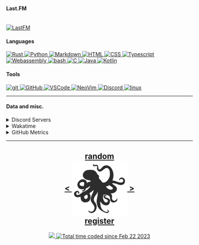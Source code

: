 <!---
h4rldev/h4rldev is a ✨ special ✨ repository because its `README.md` (this file) appears on your GitHub profile.
You can click the Preview link to take a look at your changes.
--->

<h4> Last.FM </h4>
    <br>
<a href="https://www.last.fm/user/h4rl3h">
    <img src="https://lastfm-recently-played.vercel.app/api?user=h4rl3h&count=1" alt="LastFM" />
</a>

<h4>Languages </h4>
<a href="https://www.rust-lang.org" target="_blank">
    <img src="https://skillicons.dev/icons?i=rust" alt="Rust" />
</a>
<a href="https://www.python.org" target="_blank">
    <img src="https://skillicons.dev/icons?i=py" alt="Python" />
</a>
<a href="https://en.wikipedia.org/wiki/Markdown" target="_blank">
    <img src="https://skillicons.dev/icons?i=md" alt="Markdown" />
</a>
<a href="https://developer.mozilla.org/en-US/docs/Web/HTML" target="_blank">
    <img src="https://skillicons.dev/icons?i=html" alt="HTML" />
</a>
<a href="https://developer.mozilla.org/en-US/docs/Web/CSS" target="_blank">
    <img src="https://skillicons.dev/icons?i=css" alt="CSS" />
</a>
<a href="https://www.typescriptlang.org" target="_blank">
    <img src="https://skillicons.dev/icons?i=ts" alt="Typescript" />
</a>
<a href="https://developer.mozilla.org/en-US/docs/WebAssembly" target="_blank">
    <img src="https://skillicons.dev/icons?i=wasm" alt="Webassembly" />
</a>
<a href="https://en.wikipedia.org/wiki/Bash_(Unix_shell)" target="_blank">
    <img src="https://skillicons.dev/icons?i=bash" alt="bash" />
</a>
<a href="https://en.wikipedia.org/wiki/C_(programming_language)" target="_blank">
    <img src="https://skillicons.dev/icons?i=c" alt="C" />
</a>
<a href="https://java.com" target="_blank">
    <img src="https://skillicons.dev/icons?i=java" alt="Java" />
</a>
<a href="https://kotlinlang.org" target="_blank">
    <img src="https://skillicons.dev/icons?i=kotlin" alt="Kotlin" />
</a>

<h4> Tools </h4>
<a href="https://git-scm.com" target="_blank">
    <img src="https://skillicons.dev/icons?i=git" alt="git" />
</a>
<a href="https://github.com/h4rldev" target="_blank">
    <img src="https://skillicons.dev/icons?i=github" alt="GitHub" />
</a>
<a href="https://github.com/microsoft/vscode" target="_blank">
    <img src="https://skillicons.dev/icons?i=vscode" alt="VSCode" />
</a>
<a href="https://neovim.io" target="_blank">
    <img src="https://skillicons.dev/icons?i=neovim" alt="NeoVim" />
</a>
<a href="https://discord.com/users/275689969601871882" target="_blank">
    <img src="https://skillicons.dev/icons?i=discord" alt="Discord" />
</a>
<a href="https://www.linuxfoundation.org" target="_blank">
    <img src="https://skillicons.dev/icons?i=linux" alt="linux" />
</a>
<hr>

<h4>Data and misc.</h4>
<details>
    <summary>Discord Servers</summary>
    <ul>
        <li>
            The Nagai Project Discord Server, the place to discuss the Nagai project and its related projects, Nagai is a Linux distribution that aims to be a lightweight, fast, and secure desktop environment, with it's own desktop environment. <br/ >
            <a href="https://discord.gg/je4RAnC9MF" target="_blank">
                Join the Nagai Project Discord Server here!
            </a>
        </li>
    </ul>
</details>
<details>
    <summary>Wakatime</summary>

<!--START_SECTION:waka-->

```txt
From: 21 February 2023 - To: 14 October 2025

Total Time: 927 hrs 48 mins

Rust                 261 hrs 42 mins >>>>>>>==================   27.40 %
C                    189 hrs 50 mins >>>>>====================   19.88 %
Svelte               77 hrs 22 mins  >>=======================   08.10 %
Nix                  74 hrs 8 mins   >>=======================   07.76 %
Bash                 53 hrs 30 mins  >========================   05.60 %
HTML                 31 hrs 26 mins  >========================   03.29 %
Other                27 hrs 16 mins  >========================   02.86 %
Markdown             26 hrs 42 mins  >========================   02.80 %
Python               22 hrs 22 mins  >========================   02.34 %
CSS                  22 hrs 13 mins  >========================   02.33 %
Astro                16 hrs 26 mins  =========================   01.72 %
TOML                 14 hrs 53 mins  =========================   01.56 %
YAML                 14 hrs 8 mins   =========================   01.48 %
JSON                 12 hrs 42 mins  =========================   01.33 %
Lua                  12 hrs 24 mins  =========================   01.30 %
Makefile             10 hrs 10 mins  =========================   01.06 %
SCSS                 9 hrs 36 mins   =========================   01.01 %
JavaScript           8 hrs 1 min     =========================   00.84 %
TypeScript           7 hrs 33 mins   =========================   00.79 %
Java                 6 hrs 53 mins   =========================   00.72 %
Odin                 6 hrs 6 mins    =========================   00.64 %
zserio               5 hrs 12 mins   =========================   00.54 %
Vue.js               4 hrs 44 mins   =========================   00.50 %
Docker               4 hrs 32 mins   =========================   00.48 %
conf                 4 hrs 16 mins   =========================   00.45 %
sh                   3 hrs 38 mins   =========================   00.38 %
INI                  2 hrs 52 mins   =========================   00.30 %
gitignore            2 hrs 35 mins   =========================   00.27 %
Text                 2 hrs 15 mins   =========================   00.24 %
sshconfig            2 hrs 8 mins    =========================   00.23 %
Assembly             1 hr 49 mins    =========================   00.19 %
PowerShell           1 hr 33 mins    =========================   00.16 %
QML                  1 hr 13 mins    =========================   00.13 %
gitrebase            1 hr 11 mins    =========================   00.12 %
Git Config           57 mins         =========================   00.10 %
CMake                47 mins         =========================   00.08 %
Zig                  44 mins         =========================   00.08 %
Kotlin               39 mins         =========================   00.07 %
gitconfig            39 mins         =========================   00.07 %
shell script         35 mins         =========================   00.06 %
SQL                  31 mins         =========================   00.05 %
GDScript3            30 mins         =========================   00.05 %
Java Properties      29 mins         =========================   00.05 %
Ezhil                28 mins         =========================   00.05 %
Objective-C          28 mins         =========================   00.05 %
XML                  26 mins         =========================   00.05 %
Meson                25 mins         =========================   00.04 %
Slint                24 mins         =========================   00.04 %
reg                  23 mins         =========================   00.04 %
desktop              22 mins         =========================   00.04 %
jsonc                21 mins         =========================   00.04 %
Desktop file         19 mins         =========================   00.03 %
Emacs Lisp           17 mins         =========================   00.03 %
systemd              14 mins         =========================   00.03 %
TSConfig             13 mins         =========================   00.02 %
Batchfile            12 mins         =========================   00.02 %
kdl                  10 mins         =========================   00.02 %
bat                  8 mins          =========================   00.01 %
C++                  6 mins          =========================   00.01 %
udevrules            4 mins          =========================   00.01 %
fstab                2 mins          =========================   00.00 %
ActionScript 3       2 mins          =========================   00.00 %
Roff                 1 min           =========================   00.00 %
git ignore           1 min           =========================   00.00 %
D                    1 min           =========================   00.00 %
ActionScript         1 min           =========================   00.00 %
fish                 1 min           =========================   00.00 %
zsh                  1 min           =========================   00.00 %
ca65 assembler       1 min           =========================   00.00 %
netrw                0 secs          =========================   00.00 %
PkgConfig            0 secs          =========================   00.00 %
Diff                 0 secs          =========================   00.00 %
Git                  0 secs          =========================   00.00 %
TSQL                 0 secs          =========================   00.00 %
JSON with Comments   0 secs          =========================   00.00 %
zip                  0 secs          =========================   00.00 %
qmldir               0 secs          =========================   00.00 %
Image (svg)          0 secs          =========================   00.00 %
CSV                  0 secs          =========================   00.00 %
env                  0 secs          =========================   00.00 %
Just                 0 secs          =========================   00.00 %
Cheetah              0 secs          =========================   00.00 %
pem                  0 secs          =========================   00.00 %
Image (png)          0 secs          =========================   00.00 %
image_nvim           0 secs          =========================   00.00 %
Tcsh                 0 secs          =========================   00.00 %
```

<!--END_SECTION:waka-->

</details>

<details>
    <summary>GitHub Metrics</summary>
    <img src= "./github-metrics.svg">
</details>

<hr>

<h2 align="center">
    <a href=https://octo-ring.com/p/h4rldev/random>
           random
    </a>
    <br>
    <a href="https://octo-ring.com/p/h4rldev/prev">
        <
    </a>
    <a href="https://octo-ring.com/">
        <img align="center" src=".resources/octopus.svg" height="150px" />
    </a>
    <a href="https://octo-ring.com/p/h4rldev/next">
        >
    </a>
    <br>
    <a href="https://octo-ring.com/register">
           register
    </a>
</h2>
<p align="center">
  <a href="https://github.com/h4rldev">
    <img src="https://komarev.com/ghpvc/?username=h4rldev&color=blueviolet&style=flat-square" />
  <a href="https://wakatime.com/@a96ce7fe-c8df-4036-8791-65e6c7bbd3b1">
    <img src="https://wakatime.com/badge/user/a96ce7fe-c8df-4036-8791-65e6c7bbd3b1.svg?style=flat-square" alt="Total time coded since Feb 22 2023" />
  </a>
</p>
